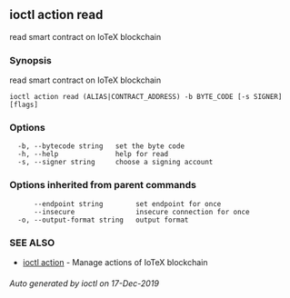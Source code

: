 ## ioctl action read

read smart contract on IoTeX blockchain

### Synopsis

read smart contract on IoTeX blockchain

```
ioctl action read (ALIAS|CONTRACT_ADDRESS) -b BYTE_CODE [-s SIGNER] [flags]
```

### Options

```
  -b, --bytecode string   set the byte code
  -h, --help              help for read
  -s, --signer string     choose a signing account
```

### Options inherited from parent commands

```
      --endpoint string        set endpoint for once
      --insecure               insecure connection for once
  -o, --output-format string   output format
```

### SEE ALSO

* [ioctl action](ioctl_action.md)	 - Manage actions of IoTeX blockchain

###### Auto generated by ioctl on 17-Dec-2019
